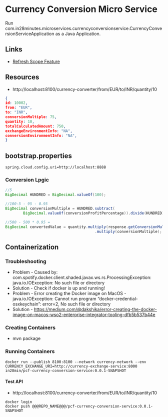 # Currency Conversion Micro Service
Run com.in28minutes.microservices.currencyconversionservice.CurrencyConversionServiceApplication as a Java Application.

## Links

- [Refresh Scope Feature](https://community.pivotal.io/s/question/0D50P00003tGPOlSAO/is-it-possible-to-connect-rabbitmq-spring-cloud-bus-with-pcf-config-server-from-market-place-not-the-spring-cloud-config-server-as-a-application-i-want-to-have-refresh-of-config-client)

## Resources

- http://localhost:8100/currency-converter/from/EUR/to/INR/quantity/10

```json
{
id: 10002,
from: "EUR",
to: "INR",
conversionMultiple: 75,
quantity: 10,
totalCalculatedAmount: 750,
exchangeEnvironmentInfo: "NA",
conversionEnvironmentInfo: "NA",
}
```

## bootstrap.properties

```
spring.cloud.config.uri=http://localhost:8888
```
### Conversion Lpgic

```java
//5
BigDecimal HUNDRED = BigDecimal.valueOf(100);

//100-5 - 95 - 0.95
BigDecimal conversionMultiple = HUNDRED.subtract(
		BigDecimal.valueOf(conversionProfitPercentage)).divide(HUNDRED);

//500 - 500 * 0.95 = 
BigDecimal convertedValue = quantity.multiply(response.getConversionMultiple())
										.multiply(conversionMultiple);
```

## Containerization

### Troubleshooting

- Problem - Caused by: com.spotify.docker.client.shaded.javax.ws.rs.ProcessingException: java.io.IOException: No such file or directory
- Solution - Check if docker is up and running!
- Problem - Error creating the Docker image on MacOS - java.io.IOException: Cannot run program “docker-credential-osxkeychain”: error=2, No such file or directory
- Solution - https://medium.com/@dakshika/error-creating-the-docker-image-on-macos-wso2-enterprise-integrator-tooling-dfb5b537b44e

### Creating Containers

- mvn package

### Running Containers

```
docker run --publish 8100:8100 --network currency-network --env CURRENCY_EXCHANGE_URI=http://currency-exchange-service:8000 in28min/pcf-currency-conversion-service:0.0.1-SNAPSHOT
```

#### Test API 
- http://localhost:8100/currency-converter/from/EUR/to/INR/quantity/10

```
docker login
docker push @@@REPO_NAME@@@/pcf-currency-conversion-service:0.0.1-SNAPSHOT
```